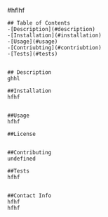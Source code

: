 #hflhf

    ## Table of Contents
    -[Description](#description)
    -[Installation](#installation)
    -[Usage](#usage)
    -[Contriubting](#contriubtion)
    -[Tests](#tests)
    

    ## Description
    ghhl

    ##Installation 
    hfhf


    ##Usage 
    hfhf

    ##License


    ##Contributing
    undefined

    ##Tests 
    hfhf


    ##Contact Info
    hfhf
    hfhf
    
    
    
    
    
    
    